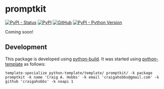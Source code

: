 # promptkit

[![PyPI - Status](https://img.shields.io/pypi/status/promptkit)](https://pypi.org/project/promptkit/)
[![PyPI](https://img.shields.io/pypi/v/promptkit)](https://pypi.org/project/promptkit/)
[![GitHub](https://img.shields.io/github/license/craigahobbs/promptkit)](https://github.com/craigahobbs/promptkit/blob/main/LICENSE)
[![PyPI - Python Version](https://img.shields.io/pypi/pyversions/promptkit)](https://pypi.org/project/promptkit/)

Coming soon!


## Development

This package is developed using [python-build](https://github.com/craigahobbs/python-build#readme).
It was started using [python-template](https://github.com/craigahobbs/python-template#readme) as follows:

~~~
template-specialize python-template/template/ promptkit/ -k package promptkit -k name 'Craig A. Hobbs' -k email 'craigahobbs@gmail.com' -k github 'craigahobbs' -k noapi 1
~~~
